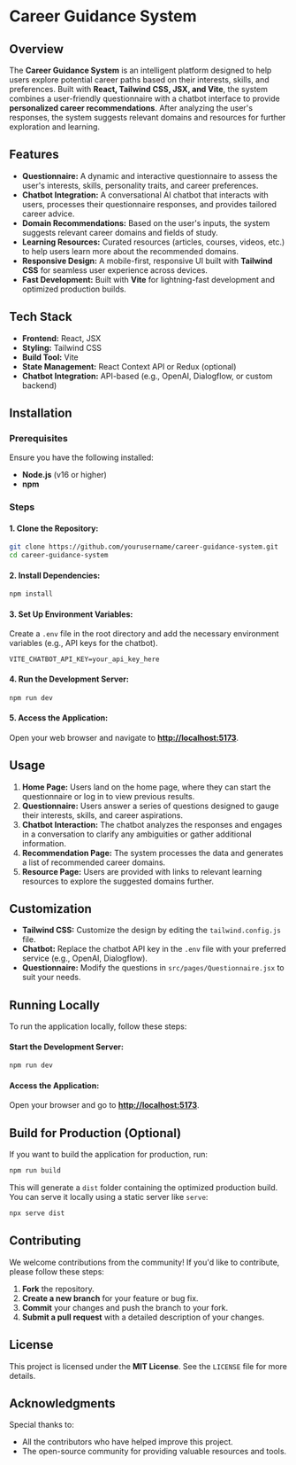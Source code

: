 # Career Guidance System

## Overview
The **Career Guidance System** is an intelligent platform designed to help users explore potential career paths based on their interests, skills, and preferences. Built with **React, Tailwind CSS, JSX, and Vite**, the system combines a user-friendly questionnaire with a chatbot interface to provide **personalized career recommendations**. After analyzing the user's responses, the system suggests relevant domains and resources for further exploration and learning.

## Features

- **Questionnaire:** A dynamic and interactive questionnaire to assess the user's interests, skills, personality traits, and career preferences.
- **Chatbot Integration:** A conversational AI chatbot that interacts with users, processes their questionnaire responses, and provides tailored career advice.
- **Domain Recommendations:** Based on the user's inputs, the system suggests relevant career domains and fields of study.
- **Learning Resources:** Curated resources (articles, courses, videos, etc.) to help users learn more about the recommended domains.
- **Responsive Design:** A mobile-first, responsive UI built with **Tailwind CSS** for seamless user experience across devices.
- **Fast Development:** Built with **Vite** for lightning-fast development and optimized production builds.

## Tech Stack

- **Frontend:** React, JSX
- **Styling:** Tailwind CSS
- **Build Tool:** Vite
- **State Management:** React Context API or Redux (optional)
- **Chatbot Integration:** API-based (e.g., OpenAI, Dialogflow, or custom backend)

## Installation

### Prerequisites
Ensure you have the following installed:
- **Node.js** (v16 or higher)
- **npm**

### Steps

#### 1. Clone the Repository:
```sh
git clone https://github.com/yourusername/career-guidance-system.git
cd career-guidance-system
```

#### 2. Install Dependencies:
```sh
npm install
```

#### 3. Set Up Environment Variables:
Create a `.env` file in the root directory and add the necessary environment variables (e.g., API keys for the chatbot).

```
VITE_CHATBOT_API_KEY=your_api_key_here
```

#### 4. Run the Development Server:
```sh
npm run dev
```

#### 5. Access the Application:
Open your web browser and navigate to **[http://localhost:5173](http://localhost:5173)**.

## Usage

1. **Home Page:** Users land on the home page, where they can start the questionnaire or log in to view previous results.
2. **Questionnaire:** Users answer a series of questions designed to gauge their interests, skills, and career aspirations.
3. **Chatbot Interaction:** The chatbot analyzes the responses and engages in a conversation to clarify any ambiguities or gather additional information.
4. **Recommendation Page:** The system processes the data and generates a list of recommended career domains.
5. **Resource Page:** Users are provided with links to relevant learning resources to explore the suggested domains further.

## Customization

- **Tailwind CSS:** Customize the design by editing the `tailwind.config.js` file.
- **Chatbot:** Replace the chatbot API key in the `.env` file with your preferred service (e.g., OpenAI, Dialogflow).
- **Questionnaire:** Modify the questions in `src/pages/Questionnaire.jsx` to suit your needs.

## Running Locally
To run the application locally, follow these steps:

#### Start the Development Server:
```sh
npm run dev
```

#### Access the Application:
Open your browser and go to **[http://localhost:5173](http://localhost:5173)**.

## Build for Production (Optional)
If you want to build the application for production, run:

```sh
npm run build
```

This will generate a `dist` folder containing the optimized production build. You can serve it locally using a static server like `serve`:

```sh
npx serve dist
```

## Contributing
We welcome contributions from the community! If you'd like to contribute, please follow these steps:

1. **Fork** the repository.
2. **Create a new branch** for your feature or bug fix.
3. **Commit** your changes and push the branch to your fork.
4. **Submit a pull request** with a detailed description of your changes.

## License
This project is licensed under the **MIT License**. See the `LICENSE` file for more details.

## Acknowledgments
Special thanks to:
- All the contributors who have helped improve this project.
- The open-source community for providing valuable resources and tools.
